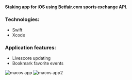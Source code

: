 #### Staking app for iOS using Betfair.com sports exchange API.

### Technologies:
 * Swift
 * Xcode

 
### Application features:
 * Livescore updating
 * Bookmark favorite events


 ![macos app](https://user-images.githubusercontent.com/8201223/200888803-b6190dbf-72c4-45a2-b8d0-eabee6d48204.jpg)
 ![macos app2](https://user-images.githubusercontent.com/8201223/200889115-3532fe29-b35b-47a2-a8f1-094003cac8bb.JPG)

 

